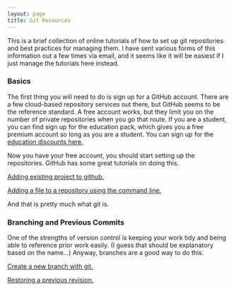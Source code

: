 ```yaml
---
layout: page
title: Git Resources
---
```


This is a brief collection of online tutorials of how to set up git repositories and best practices for managing them.  I have sent various forms of this information out a few times via email, and it seems like it will be easiest if I just manage the tutorials here instead.

### Basics

The first thing you will need to do is sign up for a GitHub account.  There are a few cloud-based repository services out there, but GitHub seems to be the reference standard.  A free account works, but they limit you on the number of private repositories when you go that route.  If you are a student, you can find sign up for the education pack, which gives you a free premium account so long as you are a student.  You can sign up for the [education discounts here.](http://education.github.com)

Now you have your free account, you should start setting up the repositories.  GitHub has some great tutorials on doing this.

[Adding existing project to github.](https://help.github.com/articles/adding-an-existing-project-to-github-using-the-command-line/)

[Adding a file to a repository using the command line.](https://help.github.com/articles/adding-a-file-to-a-repository-using-the-command-line/)

And that is pretty much what git is.

### Branching and Previous Commits

One of the strengths of version control is keeping your work tidy and being able to reference prior work easily.  (I guess that should be explanatory based on the name...)   Anyway, branches are a good way to do this.

[Create a new branch with git.](https://github.com/Kunena/Kunena-Forum/wiki/Create-a-new-branch-with-git-and-manage-branches)

[Restoring a previous revision.](https://www.git-tower.com/learn/git/faq/restore-repo-to-previous-revision)